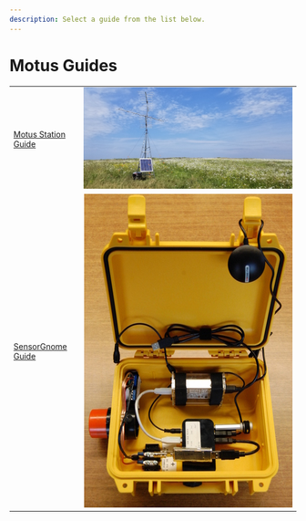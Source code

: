 ```yaml
---
description: Select a guide from the list below.
---
```


# Motus Guides

|  |  |
| :--- | :---: |
| [Motus Station Guide](https://docs.motus.org/stationguide/) | [![](.gitbook/assets/20190717_130907-1-.jpg) ](https://docs.motus.org/stationguide/) |
| [SensorGnome Guide](https://motus.gitbook.io/sensorgnome/) | [![](.gitbook/assets/sensorgnome_1.jpg) ](https://motus.gitbook.io/sensorgnome/) |

